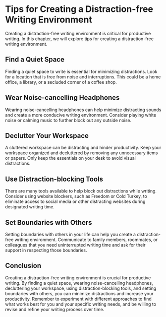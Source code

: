 Tips for Creating a Distraction-free Writing Environment
========================================================================================================

Creating a distraction-free writing environment is critical for productive writing. In this chapter, we will explore tips for creating a distraction-free writing environment.

Find a Quiet Space
------------------

Finding a quiet space to write is essential for minimizing distractions. Look for a location that is free from noise and interruptions. This could be a home office, a library, or a secluded corner of a coffee shop.

Wear Noise-cancelling Headphones
--------------------------------

Wearing noise-cancelling headphones can help minimize distracting sounds and create a more conducive writing environment. Consider playing white noise or calming music to further block out any outside noise.

Declutter Your Workspace
------------------------

A cluttered workspace can be distracting and hinder productivity. Keep your workspace organized and decluttered by removing any unnecessary items or papers. Only keep the essentials on your desk to avoid visual distractions.

Use Distraction-blocking Tools
------------------------------

There are many tools available to help block out distractions while writing. Consider using website blockers, such as Freedom or Cold Turkey, to eliminate access to social media or other distracting websites during designated writing time.

Set Boundaries with Others
--------------------------

Setting boundaries with others in your life can help you create a distraction-free writing environment. Communicate to family members, roommates, or colleagues that you need uninterrupted writing time and ask for their support in respecting those boundaries.

Conclusion
----------

Creating a distraction-free writing environment is crucial for productive writing. By finding a quiet space, wearing noise-cancelling headphones, decluttering your workspace, using distraction-blocking tools, and setting boundaries with others, you can minimize distractions and increase your productivity. Remember to experiment with different approaches to find what works best for you and your specific writing needs, and be willing to revise and refine your writing process over time.
